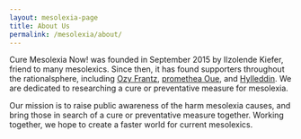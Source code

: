 ```yaml
---
layout: mesolexia-page
title: About Us
permalink: /mesolexia/about/
---
```

Cure Mesolexia Now! was founded in September 2015 by Ilzolende Kiefer, friend to many mesolexics. Since then, it has found supporters throughout the rationalsphere, including [Ozy Frantz](https://ozymandias271.tumblr.com/post/140507346513), [promethea Oue](https://socialjusticemunchkin.tumblr.com/post/140510147445), and [Hylleddin](http://hylleddin.tumblr.com/post/140492796722). We are dedicated to researching a cure or preventative measure for mesolexia.

Our mission is to raise public awareness of the harm mesolexia causes, and bring those in search of a cure or preventative measure together. Working together, we hope to create a faster world for current mesolexics.